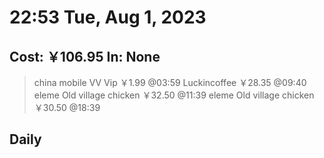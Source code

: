 # 22:53 Tue, Aug 1, 2023

## Cost: ￥106.95 In: None
>china mobile VV Vip ￥1.99
@03:59
>Luckincoffee ￥28.35
@09:40
>eleme Old village chicken ￥32.50
@11:39
>eleme Old village chicken ￥30.50
@18:39

## Daily